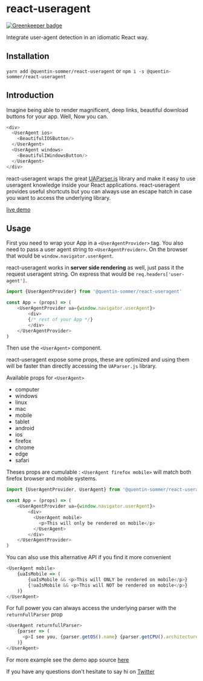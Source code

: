 # react-useragent

[![Greenkeeper badge](https://badges.greenkeeper.io/quentin-sommer/react-useragent.svg)](https://greenkeeper.io/)

Integrate user-agent detection in an idiomatic React way.

## Installation

`yarn add @quentin-sommer/react-useragent` or `npm i -s @quentin-sommer/react-useragent`

## Introduction

Imagine being able to render magnificent, deep links, beautiful download buttons for your app. Well, Now you can.

``` js
<div>
  <UserAgent ios>
    <BeautifulIOSButton/>
  </UserAgent>
  <UserAgent windows>
    <BeautifulIWindowsButton/>
  </UserAgent>
</div>
```

react-useragent wraps the great [UAParser.js](https://github.com/faisalman/ua-parser-js) library and make it easy to use useragent knowledge inside your React applications.
react-useragent provides useful shortcuts but you can always use an escape hatch in case you want to access the underlying library.

[live demo](https://quentin-sommer.github.io/react-useragent/)

## Usage

First you need to wrap your App in a `<UserAgentProvider>` tag.
You also need to pass a user agent string to `<UserAgentProvider>`. 
On the browser that would be `window.navigator.userAgent`.

react-useragent works in **server side rendering** as well, just pass it the request useragent string. On express that would be `req.headers['user-agent']`.

``` js
import {UserAgentProvider} from '@quentin-sommer/react-useragent'

const App = (props) => (
    <UserAgentProvider ua={window.navigator.userAgent}>
        <div>
        {/* rest of your App */}
        </div>
    </UserAgentProvider>
)

```

Then use the `<UserAgent>` component.


react-useragent expose some props, these are optimized and using them will be faster than directly accessing the `UAParser.js` library.


Available props for `<UserAgent>`
* computer
* windows
* linux
* mac
* mobile
* tablet
* android
* ios 
* firefox
* chrome
* edge
* safari

Theses props are cumulable : `<UserAgent firefox mobile>` will match both firefox browser and mobile systems.

``` js
import {UserAgentProvider, UserAgent} from '@quentin-sommer/react-useragent'

const App = (props) => (
    <UserAgentProvider ua={window.navigator.userAgent}>
        <div>
          <UserAgent mobile>
            <p>This will only be rendered on mobile</p>
          </UserAgent>
        </div>
    </UserAgentProvider>
)
```

You can also use this alternative API if you find it more convenient
``` js
<UserAgent mobile>
    {uaIsMobile => (
        {uaIsMobile && <p>This will ONLY be rendered on mobile</p>}
        {!uaIsMobile && <p>This will NOT be rendered on mobile</p>}
    )}
</UserAgent>
```

For full power you can always access the underlying parser with the `returnFullParser` prop
``` js
<UserAgent returnfullParser>
    {parser => (
      <p>I see you, {parser.getOS().name} {parser.getCPU().architecture}</p>
    )}
</UserAgent>
```

For more example see the demo app source [here](https://github.com/quentin-sommer/react-useragent/blob/master/demo/src/index.js)

If you have any questions don't hesitate to say hi on [Twitter](https://twitter.com/quentin_smr)
